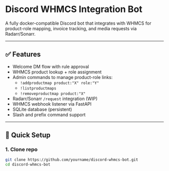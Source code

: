 # Discord WHMCS Integration Bot

A fully docker-compatible Discord bot that integrates with WHMCS for product-role mapping, invoice tracking, and media requests via Radarr/Sonarr.

---

## ✅ Features

- Welcome DM flow with rule approval
- WHMCS product lookup + role assignment
- Admin commands to manage product-role links:
  - `!addproductmap product:"X" role:"Y"`
  - `!listproductmaps`
  - `!removeproductmap product:"X"`
- Radarr/Sonarr `/request` integration (WIP)
- WHMCS webhook listener via FastAPI
- SQLite database (persistent)
- Slash and prefix command support

---

## 🚀 Quick Setup

### 1. Clone repo

```bash
git clone https://github.com/yourname/discord-whmcs-bot.git
cd discord-whmcs-bot

